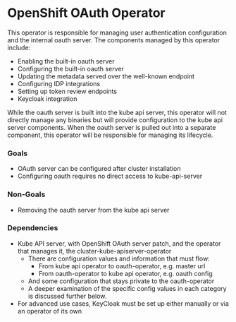 OpenShift OAuth Operator
========================

This operator is responsible for managing user authentication configuration and
the internal oauth server. The components managed by this operator include:

* Enabling the built-in oauth server
* Configuring the built-in oauth server
* Updating the metadata served over the well-known endpoint
* Configuring IDP integrations
* Setting up token review endpoints
* Keycloak integration

While the oauth server is built into the kube api server, this operator will not
directly manage any binaries but will provide configuration to the kube api
server components. When the oauth server is pulled out into a separate
component, this operator will be responsible for managing its lifecycle.

### Goals
* OAuth server can be configured after cluster installation
* Configuring oauth requires no direct access to kube-api-server

### Non-Goals
* Removing the oauth server from the kube api server


### Dependencies
* Kube API server, with OpenShift OAuth server patch, and the operator that
  manages it, the cluster-kube-apiserver-operator
  * There are configuration values and information that must flow:
    * From kube api operator to oauth-operator, e.g. master url
    * From oauth-operator to kube api operator, e.g. oauth config
  * And some configuration that stays private to the oauth-operator
  * A deeper examination of the specific config values in each category is
    discussed further below.
* For advanced use cases, KeyCloak must be set up either manually or via an
  operator of its own
